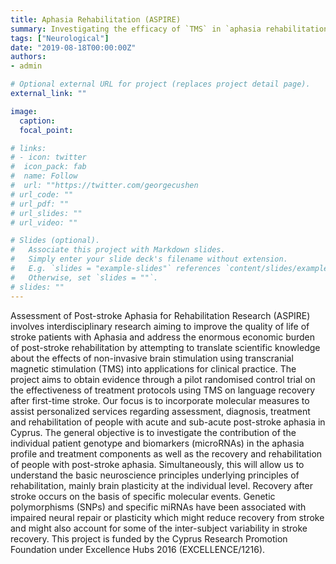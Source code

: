 ```yaml
---
title: Aphasia Rehabilitation (ASPIRE)
summary: Investigating the efficacy of `TMS` in `aphasia rehabilitation`.
tags: ["Neurological"]
date: "2019-08-18T00:00:00Z"
authors:
- admin

# Optional external URL for project (replaces project detail page).
external_link: ""

image:
  caption: 
  focal_point: 

# links:
# - icon: twitter
#  icon_pack: fab
#  name: Follow
#  url: ""https://twitter.com/georgecushen
# url_code: ""
# url_pdf: ""
# url_slides: ""
# url_video: ""

# Slides (optional).
#   Associate this project with Markdown slides.
#   Simply enter your slide deck's filename without extension.
#   E.g. `slides = "example-slides"` references `content/slides/example-slides.md`.
#   Otherwise, set `slides = ""`.
# slides: ""
---
```


Assessment of Post-stroke Aphasia for Rehabilitation Research (ASPIRE) involves interdisciplinary research aiming to improve the quality of life of stroke patients with Aphasia and address the enormous economic burden of post-stroke rehabilitation by attempting to translate scientific knowledge about the effects of non-invasive brain stimulation using transcranial magnetic stimulation (TMS) into applications for clinical practice. The project aims to obtain evidence through a pilot randomised control trial on the effectiveness of treatment protocols using TMS on language recovery after first-time stroke. 
Our focus is to incorporate molecular measures to assist personalized services regarding assessment, diagnosis, treatment and rehabilitation of people with acute and sub-acute post-stroke aphasia in Cyprus. The general objective is to investigate the contribution of the individual patient genotype and biomarkers (microRNAs) in the aphasia profile and treatment components as well as the recovery and rehabilitation of people with post-stroke aphasia. Simultaneously, this will allow us to understand the basic neuroscience principles underlying principles of rehabilitation, mainly brain plasticity at the individual level. Recovery after stroke occurs on the basis of specific molecular events. Genetic polymorphisms (SNPs) and specific miRNAs have been associated with impaired neural repair or plasticity which might reduce recovery from stroke and might also account for some of the inter-subject variability in stroke recovery.
This project is funded by the Cyprus Research Promotion Foundation under Excellence Hubs 2016 (EXCELLENCE/1216).

